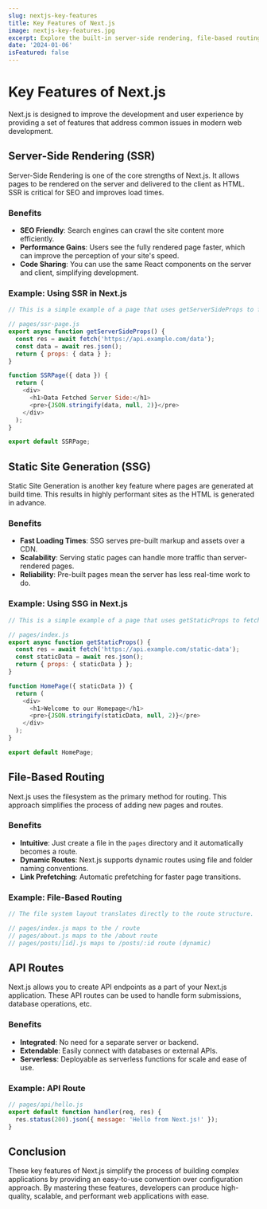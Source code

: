 ```yaml
---
slug: nextjs-key-features
title: Key Features of Next.js
image: nextjs-key-features.jpg
excerpt: Explore the built-in server-side rendering, file-based routing, and fullstack capabilities of Next.js.
date: '2024-01-06'
isFeatured: false
---
```


# Key Features of Next.js

Next.js is designed to improve the development and user experience by providing a set of features that address common issues in modern web development.

## Server-Side Rendering (SSR)

Server-Side Rendering is one of the core strengths of Next.js. It allows pages to be rendered on the server and delivered to the client as HTML. SSR is critical for SEO and improves load times.

### Benefits

- **SEO Friendly**: Search engines can crawl the site content more efficiently.
- **Performance Gains**: Users see the fully rendered page faster, which can improve the perception of your site's speed.
- **Code Sharing**: You can use the same React components on the server and client, simplifying development.

### Example: Using SSR in Next.js

```js
// This is a simple example of a page that uses getServerSideProps to fetch data server-side.

// pages/ssr-page.js
export async function getServerSideProps() {
  const res = await fetch('https://api.example.com/data');
  const data = await res.json();
  return { props: { data } };
}

function SSRPage({ data }) {
  return (
    <div>
      <h1>Data Fetched Server Side:</h1>
      <pre>{JSON.stringify(data, null, 2)}</pre>
    </div>
  );
}

export default SSRPage;
```

## Static Site Generation (SSG)

Static Site Generation is another key feature where pages are generated at build time. This results in highly performant sites as the HTML is generated in advance.

### Benefits

- **Fast Loading Times**: SSG serves pre-built markup and assets over a CDN.
- **Scalability**: Serving static pages can handle more traffic than server-rendered pages.
- **Reliability**: Pre-built pages mean the server has less real-time work to do.

### Example: Using SSG in Next.js

```js
// This is a simple example of a page that uses getStaticProps to fetch data at build time.

// pages/index.js
export async function getStaticProps() {
  const res = await fetch('https://api.example.com/static-data');
  const staticData = await res.json();
  return { props: { staticData } };
}

function HomePage({ staticData }) {
  return (
    <div>
      <h1>Welcome to our Homepage</h1>
      <pre>{JSON.stringify(staticData, null, 2)}</pre>
    </div>
  );
}

export default HomePage;
```

## File-Based Routing

Next.js uses the filesystem as the primary method for routing. This approach simplifies the process of adding new pages and routes.

### Benefits

- **Intuitive**: Just create a file in the `pages` directory and it automatically becomes a route.
- **Dynamic Routes**: Next.js supports dynamic routes using file and folder naming conventions.
- **Link Prefetching**: Automatic prefetching for faster page transitions.

### Example: File-Based Routing

```js
// The file system layout translates directly to the route structure.

// pages/index.js maps to the / route
// pages/about.js maps to the /about route
// pages/posts/[id].js maps to /posts/:id route (dynamic)
```

## API Routes

Next.js allows you to create API endpoints as a part of your Next.js application. These API routes can be used to handle form submissions, database operations, etc.

### Benefits

- **Integrated**: No need for a separate server or backend.
- **Extendable**: Easily connect with databases or external APIs.
- **Serverless**: Deployable as serverless functions for scale and ease of use.

### Example: API Route

```js
// pages/api/hello.js
export default function handler(req, res) {
  res.status(200).json({ message: 'Hello from Next.js!' });
}
```

## Conclusion

These key features of Next.js simplify the process of building complex applications by providing an easy-to-use convention over configuration approach. By mastering these features, developers can produce high-quality, scalable, and performant web applications with ease.
